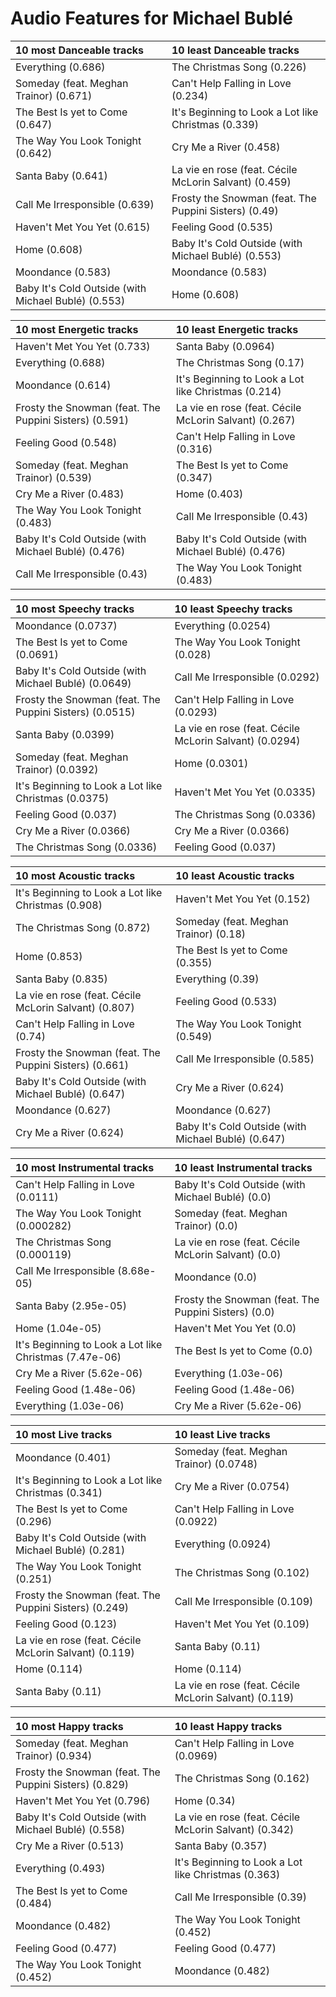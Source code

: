 # Audio Features for Michael Bublé
| 10 most Danceable tracks | 10 least Danceable tracks |
|:---|:---|
| Everything (0.686) | The Christmas Song (0.226) |
| Someday (feat. Meghan Trainor) (0.671) | Can't Help Falling in Love (0.234) |
| The Best Is yet to Come (0.647) | It's Beginning to Look a Lot like Christmas (0.339) |
| The Way You Look Tonight (0.642) | Cry Me a River (0.458) |
| Santa Baby (0.641) | La vie en rose (feat. Cécile McLorin Salvant) (0.459) |
| Call Me Irresponsible (0.639) | Frosty the Snowman (feat. The Puppini Sisters) (0.49) |
| Haven't Met You Yet (0.615) | Feeling Good (0.535) |
| Home (0.608) | Baby It's Cold Outside (with Michael Bublé) (0.553) |
| Moondance (0.583) | Moondance (0.583) |
| Baby It's Cold Outside (with Michael Bublé) (0.553) | Home (0.608) |

| 10 most Energetic tracks | 10 least Energetic tracks |
|:---|:---|
| Haven't Met You Yet (0.733) | Santa Baby (0.0964) |
| Everything (0.688) | The Christmas Song (0.17) |
| Moondance (0.614) | It's Beginning to Look a Lot like Christmas (0.214) |
| Frosty the Snowman (feat. The Puppini Sisters) (0.591) | La vie en rose (feat. Cécile McLorin Salvant) (0.267) |
| Feeling Good (0.548) | Can't Help Falling in Love (0.316) |
| Someday (feat. Meghan Trainor) (0.539) | The Best Is yet to Come (0.347) |
| Cry Me a River (0.483) | Home (0.403) |
| The Way You Look Tonight (0.483) | Call Me Irresponsible (0.43) |
| Baby It's Cold Outside (with Michael Bublé) (0.476) | Baby It's Cold Outside (with Michael Bublé) (0.476) |
| Call Me Irresponsible (0.43) | The Way You Look Tonight (0.483) |

| 10 most Speechy tracks | 10 least Speechy tracks |
|:---|:---|
| Moondance (0.0737) | Everything (0.0254) |
| The Best Is yet to Come (0.0691) | The Way You Look Tonight (0.028) |
| Baby It's Cold Outside (with Michael Bublé) (0.0649) | Call Me Irresponsible (0.0292) |
| Frosty the Snowman (feat. The Puppini Sisters) (0.0515) | Can't Help Falling in Love (0.0293) |
| Santa Baby (0.0399) | La vie en rose (feat. Cécile McLorin Salvant) (0.0294) |
| Someday (feat. Meghan Trainor) (0.0392) | Home (0.0301) |
| It's Beginning to Look a Lot like Christmas (0.0375) | Haven't Met You Yet (0.0335) |
| Feeling Good (0.037) | The Christmas Song (0.0336) |
| Cry Me a River (0.0366) | Cry Me a River (0.0366) |
| The Christmas Song (0.0336) | Feeling Good (0.037) |

| 10 most Acoustic tracks | 10 least Acoustic tracks |
|:---|:---|
| It's Beginning to Look a Lot like Christmas (0.908) | Haven't Met You Yet (0.152) |
| The Christmas Song (0.872) | Someday (feat. Meghan Trainor) (0.18) |
| Home (0.853) | The Best Is yet to Come (0.355) |
| Santa Baby (0.835) | Everything (0.39) |
| La vie en rose (feat. Cécile McLorin Salvant) (0.807) | Feeling Good (0.533) |
| Can't Help Falling in Love (0.74) | The Way You Look Tonight (0.549) |
| Frosty the Snowman (feat. The Puppini Sisters) (0.661) | Call Me Irresponsible (0.585) |
| Baby It's Cold Outside (with Michael Bublé) (0.647) | Cry Me a River (0.624) |
| Moondance (0.627) | Moondance (0.627) |
| Cry Me a River (0.624) | Baby It's Cold Outside (with Michael Bublé) (0.647) |

| 10 most Instrumental tracks | 10 least Instrumental tracks |
|:---|:---|
| Can't Help Falling in Love (0.0111) | Baby It's Cold Outside (with Michael Bublé) (0.0) |
| The Way You Look Tonight (0.000282) | Someday (feat. Meghan Trainor) (0.0) |
| The Christmas Song (0.000119) | La vie en rose (feat. Cécile McLorin Salvant) (0.0) |
| Call Me Irresponsible (8.68e-05) | Moondance (0.0) |
| Santa Baby (2.95e-05) | Frosty the Snowman (feat. The Puppini Sisters) (0.0) |
| Home (1.04e-05) | Haven't Met You Yet (0.0) |
| It's Beginning to Look a Lot like Christmas (7.47e-06) | The Best Is yet to Come (0.0) |
| Cry Me a River (5.62e-06) | Everything (1.03e-06) |
| Feeling Good (1.48e-06) | Feeling Good (1.48e-06) |
| Everything (1.03e-06) | Cry Me a River (5.62e-06) |

| 10 most Live tracks | 10 least Live tracks |
|:---|:---|
| Moondance (0.401) | Someday (feat. Meghan Trainor) (0.0748) |
| It's Beginning to Look a Lot like Christmas (0.341) | Cry Me a River (0.0754) |
| The Best Is yet to Come (0.296) | Can't Help Falling in Love (0.0922) |
| Baby It's Cold Outside (with Michael Bublé) (0.281) | Everything (0.0924) |
| The Way You Look Tonight (0.251) | The Christmas Song (0.102) |
| Frosty the Snowman (feat. The Puppini Sisters) (0.249) | Call Me Irresponsible (0.109) |
| Feeling Good (0.123) | Haven't Met You Yet (0.109) |
| La vie en rose (feat. Cécile McLorin Salvant) (0.119) | Santa Baby (0.11) |
| Home (0.114) | Home (0.114) |
| Santa Baby (0.11) | La vie en rose (feat. Cécile McLorin Salvant) (0.119) |

| 10 most Happy tracks | 10 least Happy tracks |
|:---|:---|
| Someday (feat. Meghan Trainor) (0.934) | Can't Help Falling in Love (0.0969) |
| Frosty the Snowman (feat. The Puppini Sisters) (0.829) | The Christmas Song (0.162) |
| Haven't Met You Yet (0.796) | Home (0.34) |
| Baby It's Cold Outside (with Michael Bublé) (0.558) | La vie en rose (feat. Cécile McLorin Salvant) (0.342) |
| Cry Me a River (0.513) | Santa Baby (0.357) |
| Everything (0.493) | It's Beginning to Look a Lot like Christmas (0.363) |
| The Best Is yet to Come (0.484) | Call Me Irresponsible (0.39) |
| Moondance (0.482) | The Way You Look Tonight (0.452) |
| Feeling Good (0.477) | Feeling Good (0.477) |
| The Way You Look Tonight (0.452) | Moondance (0.482) |
